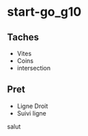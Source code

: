 # start-go_g10


## Taches
* Vites
* Coins
* intersection


## Pret
* Ligne Droit
* Suivi ligne


salut
